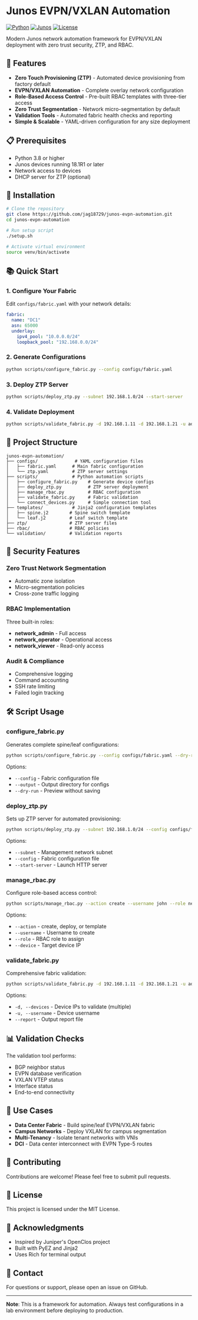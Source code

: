 # Junos EVPN/VXLAN Automation

[![Python](https://img.shields.io/badge/python-3.8%2B-blue)](https://www.python.org/)
[![Junos](https://img.shields.io/badge/Junos-18.1R1%2B-orange)](https://www.juniper.net/)
[![License](https://img.shields.io/badge/license-MIT-green)](LICENSE)

Modern Junos network automation framework for EVPN/VXLAN deployment with zero trust security, ZTP, and RBAC.

## 🚀 Features

- **Zero Touch Provisioning (ZTP)** - Automated device provisioning from factory default
- **EVPN/VXLAN Automation** - Complete overlay network configuration
- **Role-Based Access Control** - Pre-built RBAC templates with three-tier access
- **Zero Trust Segmentation** - Network micro-segmentation by default
- **Validation Tools** - Automated fabric health checks and reporting
- **Simple & Scalable** - YAML-driven configuration for any size deployment

## 📋 Prerequisites

- Python 3.8 or higher
- Junos devices running 18.1R1 or later
- Network access to devices
- DHCP server for ZTP (optional)

## 🔧 Installation

```bash
# Clone the repository
git clone https://github.com/jag18729/junos-evpn-automation.git
cd junos-evpn-automation

# Run setup script
./setup.sh

# Activate virtual environment
source venv/bin/activate
```

## 📚 Quick Start

### 1. Configure Your Fabric

Edit `configs/fabric.yaml` with your network details:

```yaml
fabric:
  name: "DC1"
  asn: 65000
  underlay:
    ipv4_pool: "10.0.0.0/24"
    loopback_pool: "192.168.0.0/24"
```

### 2. Generate Configurations

```bash
python scripts/configure_fabric.py --config configs/fabric.yaml
```

### 3. Deploy ZTP Server

```bash
python scripts/deploy_ztp.py --subnet 192.168.1.0/24 --start-server
```

### 4. Validate Deployment

```bash
python scripts/validate_fabric.py -d 192.168.1.11 -d 192.168.1.21 -u admin
```

## 📁 Project Structure

```
junos-evpn-automation/
├── configs/              # YAML configuration files
│   ├── fabric.yaml      # Main fabric configuration
│   └── ztp.yaml         # ZTP server settings
├── scripts/             # Python automation scripts
│   ├── configure_fabric.py    # Generate device configs
│   ├── deploy_ztp.py          # ZTP server deployment
│   ├── manage_rbac.py         # RBAC configuration
│   ├── validate_fabric.py     # Fabric validation
│   └── connect_devices.py     # Simple connection tool
├── templates/           # Jinja2 configuration templates
│   ├── spine.j2        # Spine switch template
│   └── leaf.j2         # Leaf switch template
├── ztp/                # ZTP server files
├── rbac/               # RBAC policies
└── validation/         # Validation reports
```

## 🔐 Security Features

### Zero Trust Network Segmentation

- Automatic zone isolation
- Micro-segmentation policies
- Cross-zone traffic logging

### RBAC Implementation

Three built-in roles:
- **network_admin** - Full access
- **network_operator** - Operational access
- **network_viewer** - Read-only access

### Audit & Compliance

- Comprehensive logging
- Command accounting
- SSH rate limiting
- Failed login tracking

## 🛠️ Script Usage

### configure_fabric.py

Generates complete spine/leaf configurations:

```bash
python scripts/configure_fabric.py --config configs/fabric.yaml --dry-run
```

Options:
- `--config` - Fabric configuration file
- `--output` - Output directory for configs
- `--dry-run` - Preview without saving

### deploy_ztp.py

Sets up ZTP server for automated provisioning:

```bash
python scripts/deploy_ztp.py --subnet 192.168.1.0/24 --config configs/fabric.yaml
```

Options:
- `--subnet` - Management network subnet
- `--config` - Fabric configuration file
- `--start-server` - Launch HTTP server

### manage_rbac.py

Configure role-based access control:

```bash
python scripts/manage_rbac.py --action create --username john --role network_operator
```

Options:
- `--action` - create, deploy, or template
- `--username` - Username to create
- `--role` - RBAC role to assign
- `--device` - Target device IP

### validate_fabric.py

Comprehensive fabric validation:

```bash
python scripts/validate_fabric.py -d 192.168.1.11 -d 192.168.1.21 -u admin --report report.txt
```

Options:
- `-d, --devices` - Device IPs to validate (multiple)
- `-u, --username` - Device username
- `--report` - Output report file

## 📊 Validation Checks

The validation tool performs:
- BGP neighbor status
- EVPN database verification
- VXLAN VTEP status
- Interface status
- End-to-end connectivity

## 🎯 Use Cases

- **Data Center Fabric** - Build spine/leaf EVPN/VXLAN fabric
- **Campus Networks** - Deploy VXLAN for campus segmentation
- **Multi-Tenancy** - Isolate tenant networks with VNIs
- **DCI** - Data center interconnect with EVPN Type-5 routes

## 🤝 Contributing

Contributions are welcome! Please feel free to submit pull requests.

## 📝 License

This project is licensed under the MIT License.

## 🙏 Acknowledgments

- Inspired by Juniper's OpenClos project
- Built with PyEZ and Jinja2
- Uses Rich for terminal output

## 📧 Contact

For questions or support, please open an issue on GitHub.

---

**Note**: This is a framework for automation. Always test configurations in a lab environment before deploying to production.
